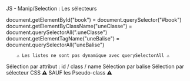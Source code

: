 JS - Manip/Selection : Les sélecteurs

document.getElementById("book") = document.querySelector("#book")
document.getElementByClassName("uneClasse") = document.querySelectorAll(".uneClasse")
document.getElementTagName("uneBalise") = document.querySelectorAll("uneBalise")

		⚠️ Les listes ne sont pas dynamique avec querySelectorAll ⚠️

Sélection par attribut : id / class / name 
Sélection par balise 
Sélection par sélecteur CSS ⚠️ SAUF les Pseudo-class ⚠️